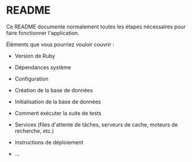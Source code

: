 # README

Ce README documente normalement toutes les étapes nécessaires pour faire fonctionner l'application.

Éléments que vous pourriez vouloir couvrir :

* Version de Ruby

* Dépendances système

* Configuration

* Création de la base de données

* Initialisation de la base de données

* Comment exécuter la suite de tests

* Services (files d'attente de tâches, serveurs de cache, moteurs de recherche, etc.)

* Instructions de déploiement

* ...